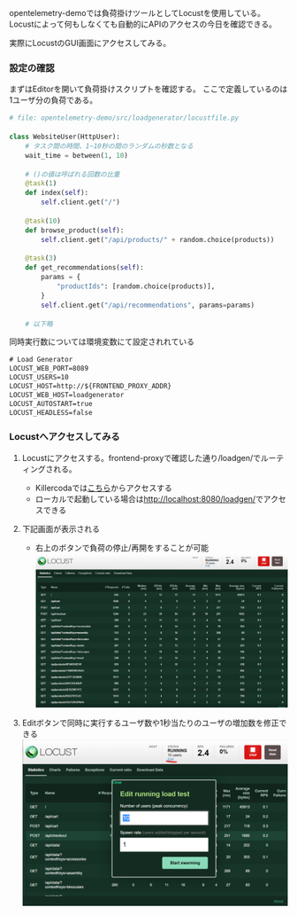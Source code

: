 opentelemetry-demoでは負荷掛けツールとしてLocustを使用している。
Locustによって何もしなくても自動的にAPIのアクセスの今日を確認できる。

実際にLocustのGUI画面にアクセスしてみる。

### 設定の確認

まずはEditorを開いて負荷掛けスクリプトを確認する。
ここで定義しているのは1ユーザ分の負荷である。

```python
# file: opentelemetry-demo/src/loadgenerator/locustfile.py

class WebsiteUser(HttpUser):
    # タスク間の時間、1~10秒の間のランダムの秒数となる
    wait_time = between(1, 10)

    # ()の値は呼ばれる回数の比重
    @task(1)
    def index(self):
        self.client.get("/")

    @task(10)
    def browse_product(self):
        self.client.get("/api/products/" + random.choice(products))

    @task(3)
    def get_recommendations(self):
        params = {
            "productIds": [random.choice(products)],
        }
        self.client.get("/api/recommendations", params=params)

    # 以下略
```

同時実行数については環境変数にて設定されれている

```env
# Load Generator
LOCUST_WEB_PORT=8089
LOCUST_USERS=10
LOCUST_HOST=http://${FRONTEND_PROXY_ADDR}
LOCUST_WEB_HOST=loadgenerator
LOCUST_AUTOSTART=true
LOCUST_HEADLESS=false
```

### Locustへアクセスしてみる

1. Locustにアクセスする。frontend-proxyで確認した通り/loadgen/でルーティングされる。
   - Killercodaでは[こちら]({{TRAFFIC_HOST1_8080}}/loadgen/)からアクセスする
   - ローカルで起動している場合は<http://localhost:8080/loadgen/>でアクセスできる

1. 下記画面が表示される
   - 右上のボタンで負荷の停止/再開をすることが可能
    ![ホーム画面](./assets/locust_home.png)

1. Editボタンで同時に実行するユーザ数や1秒当たりのユーザの増加数を修正できる
    ![編集画面](./assets/locust_edit.png)
